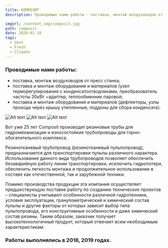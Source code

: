 ```yaml
---
title: КОМПОЗИТ
description: Проводимые нами работы - поставка, монтаж воздуховодов от пресс станка; поставка и монтаж оборудования и материалов (узел терморегулирования с конденсатоотводчиками, преобразователь частоты 30кВт +адаптер, теплообменник паровой; поставка и монтаж оборудования и материалов (дефлекторы, узлы прохода через крышу утепленные, поддоны для сбора конденсата).

imgUrl: /content_img/composit.jpg
path: composit
date: 2020-01-10
tags:
  - Vent
  - Fresh
  - Сlimate
---
```


### Проводимые нами работы:
- поставка, монтаж воздуховодов от пресс станка;
- поставка и монтаж оборудования и материалов (узел терморегулирования с конденсатоотводчиками, преобразователь частоты 30кВт +адаптер, теплообменник паровой;
- поставка и монтаж оборудования и материалов (дефлекторы, узлы прохода через крышу утепленные, поддоны для сбора конденсата).


![Alt text](/content_img/composit_1.jpg)
![Alt text](/content_img/composit_2.jpg)
![Alt text](/content_img/composit_3.jpg)

Вот уже 25 лет Composit производит резиновые трубы для гидромеханизации и износостойкие трубопроводы для горно-обогатительного комплекса.

Резинотканевый трубопровод (резинотканевый пульпопровод), предназначается для транспортировки пульпы различного характера. Использование данного вида трубопроводов позволяет обеспечить безаварийную работу линии транспортировки, исключить гидропотери, обеспечить легкость монтажа и продолжительное использование в составе как отечественной, так и зарубежной техники.

Помимо производства продукции эта компания осуществляет предшествующую поставке работу по созданию технических проектов – специалисты учитывают особенности различной гидротехники, условия эксплуатации, гранулометрический и химический состав пульпы и другие факторы от которых зависит выбор типа пульпопровода, его конструктивные особенности и даже химический состав резины. Таким образом, заказчик получает высокотехнологичный продукт, который отвечает всем необходимым характеристикам.


### Работы выполнялись в 2018, 2019 годах.